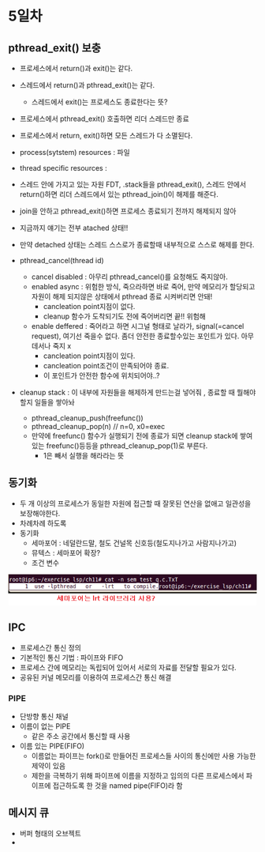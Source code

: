 # 5일차
## pthread_exit() 보충
* 프로세스에서 return()과 exit()는 같다.
* 스레드에서 return()과 pthread_exit()는 같다.
  * 스레드에서 exit()는 프로세스도 종료한다는 뜻?
* 프로세스에서 pthread_exit() 호출하면 리더 스레드만 종료
* 프로세스에서 return, exit()하면 모든 스레드가 다 소멸된다. 
* process(sytstem) resources : 파일
* thread specific resources : 
* 스레드 안에 가지고 있는 자원 FDT, .stack들을 pthread_exit(), 스레드 안에서 return()하면 리더 스레드에서 있는 pthread_join()이 해제를 해준다. 
* join을 안하고 pthread_exit()하면 프로세스 종료되기 전까지 해제되지 않아
* 지금까지 얘기는 전부 atached 상태!!
* 만약 detached 상태는 스레드 스스로가 종료할때 내부적으로 스스로 해제를 한다. 
* pthread_cancel(thread id)
  * cancel disabled : 아무리 pthread_cancel()를 요청해도 죽지않아.
  * enabled async : 위험한 방식, 죽으라하면 바로 죽어, 만약 메모리가 할당되고 자원이 해제 되지않은 상태에서 pthread 종료 시켜버리면 안돼!
    * cancleation point지점이 없다. 
    * cleanup 함수가 도착되기도 전에 죽어버리면 끝!! 위험해   
  * enable deffered : 죽어라고 하면 시그널 형태로 날라가, signal(=cancel request), 여기선 죽을수 없다. 좀더 안전한 종료할수있는 포인트가 있다. 아무데서나 죽지 x 
    * cancleation point지점이 있다. 
    * cancleation point조건이 만족되어야 종료. 
    * 이 포인트가 안전한 함수에 위치되어야..?

* cleanup stack : 이 내부에 자원들을 해제하게 만드는걸 넣어줘 , 종료할 때 뭘해야할지 일들을 쌓아놔 
  * pthread_cleanup_push(freefunc())
  * pthread_cleanup_pop(n) // n=0, x0=exec
  * 만약에 freefunc() 함수가 실행되기 전에 종료가 되면 cleanup stack에 쌓여있는 freefunc()등등을 pthread_cleanup_pop(1)로 부른다.
    * 1은 빼서 실행을 해라라는 뜻 

## 동기화
* 두 개 이상의 프로세스가 동일한 자원에 접근할 때 잘못된 연산을 없애고 일관성을 보장해야한다.
* 차례차례 하도록
* 동기화
  * 세마포어 : 네덜란드말, 철도 건널목 신호등(철도지나가고 사람지나가고)
  * 뮤텍스 : 세마포어 확장?
  * 조건 변수


![](./0628_001.png)  


## IPC 
* 프로세스간 통신 정의
* 기본적인 통신 기법 : 파이프와 FIFO 
* 프로세스 간에 메모리는 독립되어 있어서 서로의 자료를 전달할 필요가 있다. 
* 공유된 커널 메모리를 이용하여 프로세스간 통신 해결

### PIPE
* 단방향 통신 채널
* 이름이 없는 PIPE
  * 같은 주소 공간에서 통신할 때 사용
* 이름 있는 PIPE(FIFO)
  * 이름없는 파이프는 fork()로 만들어진 프로세스들 사이의 통신에만 사용 가능한 제약이 있음
  * 제한을 극복하기 위해 파이프에 이름을 지정하고 임의의 다른 프로세스에서 파이프에 접근하도록 한 것을 named pipe(FIFO)라 함

## 메시지 큐
* 버퍼 형태의 오브젝트 
* 